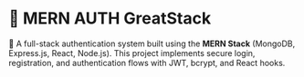 # 🔐 MERN AUTH GreatStack

🔐 A full-stack authentication system built using the **MERN Stack** (MongoDB, Express.js, React, Node.js). This project implements secure login, registration, and authentication flows with JWT, bcrypt, and React hooks.
